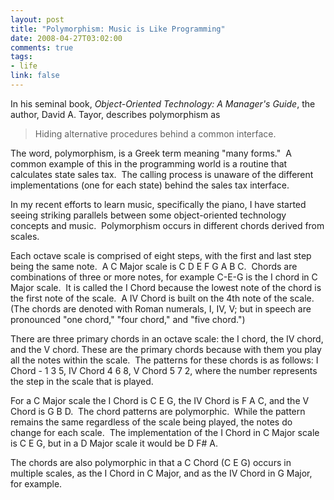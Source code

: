 ```yaml
--- 
layout: post
title: "Polymorphism: Music is Like Programming"
date: 2008-04-27T03:02:00
comments: true
tags:
- life
link: false
---
```

In his seminal book, <em>Object-Oriented Technology: A Manager's Guide</em>, the author, David A. Tayor, describes polymorphism as
<blockquote>Hiding alternative procedures behind a common interface.</blockquote>
The word, polymorphism, is a Greek term meaning "many forms."  A common example of this in the programming world is a routine that calculates state sales tax.  The calling process is unaware of the different implementations (one for each state) behind the sales tax interface.

In my recent efforts to learn music, specifically the piano, I have started seeing striking parallels between some object-oriented technology concepts and music.  Polymorphism occurs in different chords derived from scales.

Each octave scale is comprised of eight steps, with the first and last step being the same note.  A C Major scale is C D E F G A B C.  Chords are combinations of three or more notes, for example C-E-G is the I chord in C Major scale.  It is called the I Chord because the lowest note of the chord is the first note of the scale.  A IV Chord is built on the 4th note of the scale. (The chords are denoted with Roman numerals, I, IV, V; but in speech are pronounced "one chord," "four chord," and "five chord.")<span style="white-space:pre"> </span>

There are three primary chords in an octave scale: the I chord, the IV chord, and the V chord. These are the primary chords because with them you play all the notes within the scale.  The patterns for these chords is as follows: I Chord - 1 3 5, IV Chord 4 6 8, V Chord 5 7 2, where the number represents the step in the scale that is played.

For a C Major scale the I Chord is C E G, the IV Chord is F A C, and the V Chord is G B D.  The chord patterns are polymorphic.  While the pattern remains the same regardless of the scale being played, the notes do change for each scale.  The implementation of the I Chord in C Major scale is C E G, but in a D Major scale it would be D F# A.

The chords are also polymorphic in that a C Chord (C E G) occurs in multiple scales, as the I Chord in C Major, and as the IV Chord in G Major, for example.
